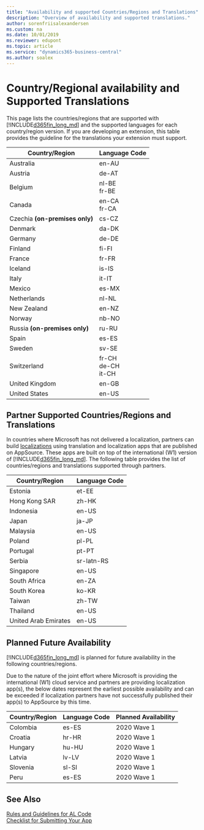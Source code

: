 ```yaml
---
title: "Availability and supported Countries/Regions and Translations"
description: "Overview of availability and supported translations."
author: sorenfriisalexandersen
ms.custom: na
ms.date: 10/01/2019
ms.reviewer: edupont
ms.topic: article
ms.service: "dynamics365-business-central"
ms.author: soalex
---
```


# Country/Regional availability and Supported Translations

This page lists the countries/regions that are supported with [!INCLUDE[d365fin_long_md](../includes/d365fin_long_md.md)] and the supported languages for each country/region version. If you are developing an extension, this table provides the guideline for the translations your extension must support.

|Country/Region|Language Code|
|-------|-------------|
|Australia|en-AU|
|Austria|de-AT|
|Belgium|nl-BE<br>fr-BE|
|Canada|en-CA <br>fr-CA|
|Czechia **(on-premises only)**|cs-CZ|
|Denmark|da-DK|
|Germany|de-DE|
|Finland|fi-FI|
|France|fr-FR|
|Iceland|is-IS|
|Italy|it-IT|
|Mexico|es-MX|
|Netherlands|nl-NL|
|New Zealand|en-NZ|
|Norway|nb-NO|
|Russia **(on-premises only)**|ru-RU|
|Spain|es-ES|
|Sweden|sv-SE|
|Switzerland|fr-CH<br>de-CH <br>it-CH|
|United Kingdom|en-GB|
|United States|en-US|

## Partner Supported Countries/Regions and Translations

In countries where Microsoft has not delivered a localization, partners can build [localizations](/dynamics365/business-central/dev-itpro/developer/readiness/readiness-develop-localization) using translation and localization apps that are published on AppSource. These apps are built on top of the international (W1) version of [!INCLUDE[d365fin_long_md](../includes/d365fin_long_md.md)]. The following table provides the list of countries/regions and translations supported through partners.

|Country/Region|Language Code|
|-------|-------------|
|Estonia|et-EE|
|Hong Kong SAR|zh-HK|
|Indonesia|en-US|
|Japan|ja-JP|
|Malaysia|en-US|
|Poland|pl-PL|
|Portugal|pt-PT|
|Serbia|sr-latn-RS|
|Singapore|en-US|
|South Africa|en-ZA|
|South Korea|ko-KR|
|Taiwan|zh-TW|
|Thailand|en-US|
|United Arab Emirates|en-US|

## Planned Future Availability

[!INCLUDE[d365fin_long_md](../includes/d365fin_long_md.md)] is planned for future availability in the following countries/regions.

Due to the nature of the joint effort where Microsoft is providing the international (W1) cloud service and partners are providing localization app(s), the below dates represent the earliest possible availability and can be exceeded if localization partners have not successfully published their app(s) to AppSource by this time. 

|Country/Region|Language Code|Planned Availability|
|-------|-------------|-------------|
|Colombia|es-ES|2020 Wave 1|
|Croatia|hr-HR|2020 Wave 1|
|Hungary|hu-HU|2020 Wave 1|
|Latvia|lv-LV|2020 Wave 1|
|Slovenia|sl-SI|2020 Wave 1|
|Peru|es-ES|2020 Wave 1|

## See Also

[Rules and Guidelines for AL Code](apptest-overview.md)  
[Checklist for Submitting Your App](../developer/devenv-checklist-submission.md)  
